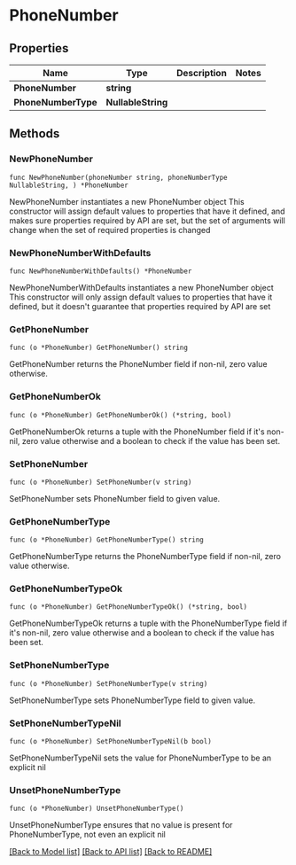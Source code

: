 # PhoneNumber

## Properties

Name | Type | Description | Notes
------------ | ------------- | ------------- | -------------
**PhoneNumber** | **string** |  | 
**PhoneNumberType** | **NullableString** |  | 

## Methods

### NewPhoneNumber

`func NewPhoneNumber(phoneNumber string, phoneNumberType NullableString, ) *PhoneNumber`

NewPhoneNumber instantiates a new PhoneNumber object
This constructor will assign default values to properties that have it defined,
and makes sure properties required by API are set, but the set of arguments
will change when the set of required properties is changed

### NewPhoneNumberWithDefaults

`func NewPhoneNumberWithDefaults() *PhoneNumber`

NewPhoneNumberWithDefaults instantiates a new PhoneNumber object
This constructor will only assign default values to properties that have it defined,
but it doesn't guarantee that properties required by API are set

### GetPhoneNumber

`func (o *PhoneNumber) GetPhoneNumber() string`

GetPhoneNumber returns the PhoneNumber field if non-nil, zero value otherwise.

### GetPhoneNumberOk

`func (o *PhoneNumber) GetPhoneNumberOk() (*string, bool)`

GetPhoneNumberOk returns a tuple with the PhoneNumber field if it's non-nil, zero value otherwise
and a boolean to check if the value has been set.

### SetPhoneNumber

`func (o *PhoneNumber) SetPhoneNumber(v string)`

SetPhoneNumber sets PhoneNumber field to given value.


### GetPhoneNumberType

`func (o *PhoneNumber) GetPhoneNumberType() string`

GetPhoneNumberType returns the PhoneNumberType field if non-nil, zero value otherwise.

### GetPhoneNumberTypeOk

`func (o *PhoneNumber) GetPhoneNumberTypeOk() (*string, bool)`

GetPhoneNumberTypeOk returns a tuple with the PhoneNumberType field if it's non-nil, zero value otherwise
and a boolean to check if the value has been set.

### SetPhoneNumberType

`func (o *PhoneNumber) SetPhoneNumberType(v string)`

SetPhoneNumberType sets PhoneNumberType field to given value.


### SetPhoneNumberTypeNil

`func (o *PhoneNumber) SetPhoneNumberTypeNil(b bool)`

 SetPhoneNumberTypeNil sets the value for PhoneNumberType to be an explicit nil

### UnsetPhoneNumberType
`func (o *PhoneNumber) UnsetPhoneNumberType()`

UnsetPhoneNumberType ensures that no value is present for PhoneNumberType, not even an explicit nil

[[Back to Model list]](../README.md#documentation-for-models) [[Back to API list]](../README.md#documentation-for-api-endpoints) [[Back to README]](../README.md)


